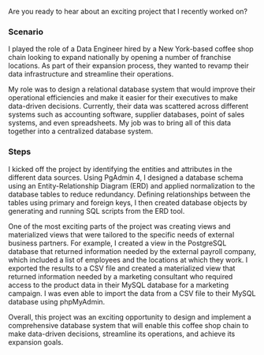 Are you ready to hear about an exciting project that I recently worked on? 

### Scenario
I played the role of a Data Engineer hired by a New York-based coffee shop chain looking to expand nationally by opening a number of franchise locations. As part of their expansion process, they wanted to revamp their data infrastructure and streamline their operations.

My role was to design a relational database system that would improve their operational efficiencies and make it easier for their executives to make data-driven decisions. Currently, their data was scattered across different systems such as accounting software, supplier databases, point of sales systems, and even spreadsheets. My job was to bring all of this data together into a centralized database system.

### Steps
I kicked off the project by identifying the entities and attributes in the different data sources. Using PgAdmin 4, I designed a database schema using an Entity-Relationship Diagram (ERD) and applied normalization to the database tables to reduce redundancy. Defining relationships between the tables using primary and foreign keys, I then created database objects by generating and running SQL scripts from the ERD tool.

One of the most exciting parts of the project was creating views and materialized views that were tailored to the specific needs of external business partners. For example, I created a view in the PostgreSQL database that returned information needed by the external payroll company, which included a list of employees and the locations at which they work. I exported the results to a CSV file and created a materialized view that returned information needed by a marketing consultant who required access to the product data in their MySQL database for a marketing campaign. I was even able to import the data from a CSV file to their MySQL database using phpMyAdmin.

Overall, this project was an exciting opportunity to design and implement a comprehensive database system that will enable this coffee shop chain to make data-driven decisions, streamline its operations, and achieve its expansion goals. 
